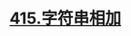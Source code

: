 # [415.字符串相加](https://leetcode.cn/problems/add-strings/)

<SourceCode src="../.leetcode/415.字符串相加.ts" />

